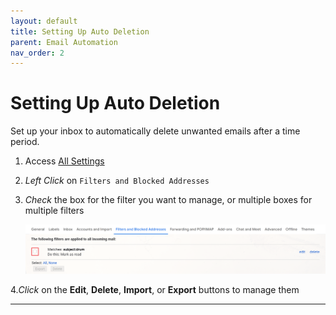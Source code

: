 ```yaml
---
layout: default
title: Setting Up Auto Deletion
parent: Email Automation
nav_order: 2
---
```


# Setting Up Auto Deletion

Set up your inbox to automatically delete unwanted emails after a time period.

1. Access <a href="https://joonior-programmer.github.io/Gmail_Docs/docs/basics#accessing-all-settings" target="_blank">All Settings</a>

2. *Left Click* on ```Filters and Blocked Addresses```

3. *Check* the box for the filter you want to manage, or multiple boxes for multiple filters

    <img src = "https://github.com/Joonior-Programmer/Gmail_Docs/blob/master/assets/images/filterImg/filterManagement.png?raw=true">

4.*Click* on the **Edit**, **Delete**, **Import**, or **Export** buttons to manage them

---